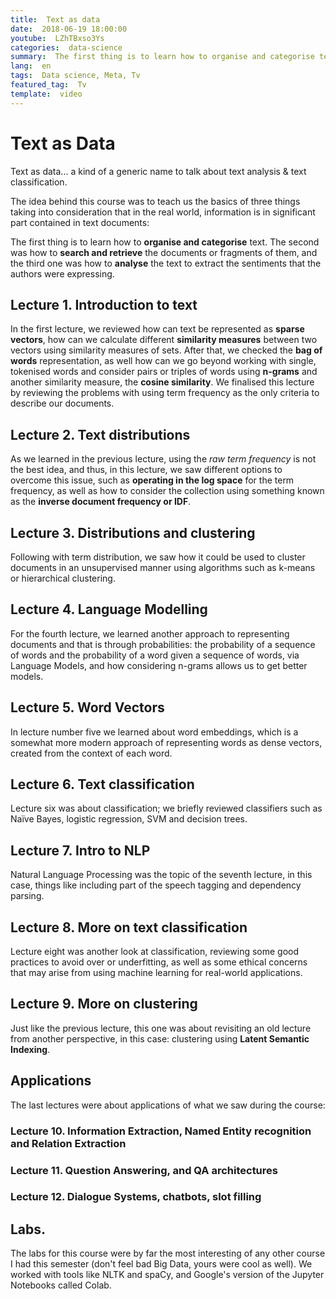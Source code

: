 ```yaml
---
title:  Text as data
date:  2018-06-19 18:00:00
youtube:  LZhTBxso3Ys
categories:  data-science
summary:  The first thing is to learn how to organise and categorise text. The second was how to search and retrieve the documents or fragments of them, and the third one was how to analyse the text to extract the sentiments that the authors were expressing.
lang:  en
tags:  Data science, Meta, Tv
featured_tag:  Tv
template:  video
---
```


# Text as Data  
Text as data... a kind of a generic name to talk about text analysis & text classification.

The idea behind this course was to teach us the basics of three things taking into consideration that in the real world, information is in significant part contained in text documents:

The first thing is to learn how to **organise and categorise** text. The second was how to **search and retrieve** the documents or fragments of them, and the third one was how to **analyse** the text to extract the sentiments that the authors were expressing.

## Lecture 1. Introduction to text  
In the first lecture, we reviewed how can text be represented as **sparse vectors**, how can we calculate different **similarity measures** between two vectors using similarity measures of sets. After that, we checked the **bag of words** representation, as well how can we go beyond working with single, tokenised words and consider pairs or triples of words using **n-grams** and another similarity measure, the **cosine similarity**. We finalised this lecture by reviewing the problems with using term frequency as the only criteria to describe our documents.

## Lecture 2. Text distributions  
As we learned in the previous lecture, using the *raw term frequency* is not the best idea, and thus, in this lecture, we saw different options to overcome this issue, such as **operating in the log space** for the term frequency, as well as how to consider the collection using something known as the **inverse document frequency or IDF**. 

## Lecture 3. Distributions and clustering  
Following with term distribution, we saw how it could be used to cluster documents in an unsupervised manner using algorithms such as k-means or hierarchical clustering.  

## Lecture 4. Language Modelling  
For the fourth lecture, we learned another approach to representing documents and that is through probabilities: the probability of a sequence of words and the probability of a word given a sequence of words, via Language Models, and how considering n-grams allows us to get better models.  

## Lecture 5. Word Vectors  
In lecture number five we learned about word embeddings, which is a somewhat more modern approach of representing words as dense vectors, created from the context of each word. 

## Lecture 6. Text classification  
Lecture six was about classification; we briefly reviewed classifiers such as Naïve Bayes, logistic regression, SVM and decision trees.  

## Lecture 7. Intro to NLP   
Natural Language Processing was the topic of the seventh lecture, in this case, things like including part of the speech tagging and dependency parsing.

## Lecture 8. More on text classification  
Lecture eight was another look at classification, reviewing some good practices to avoid over or underfitting, as well as some ethical concerns that may arise from using machine learning for real-world applications.  

## Lecture 9. More on clustering   
Just like the previous lecture, this one was about revisiting an old lecture from another perspective, in this case: clustering using **Latent Semantic Indexing**.  

## Applications
The last lectures were about applications of what we saw during the course:  

### Lecture 10. Information Extraction, Named Entity recognition and Relation Extraction

### Lecture 11. Question Answering, and QA architectures

### Lecture 12. Dialogue Systems, chatbots, slot filling

## Labs. 
The labs for this course were by far the most interesting of any other course I had this semester (don't feel bad Big Data, yours were cool as well). We worked with tools like NLTK and spaCy, and Google's version of the Jupyter Notebooks called Colab. 
